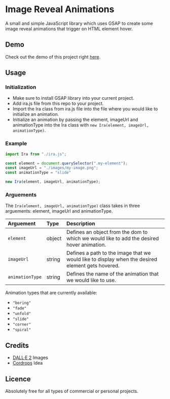 # Image Reveal Animations
A small and simple JavaScript library which uses GSAP to create some image reveal animations that trigger on HTML element hover.


## Demo
Check out the demo of this project right [here](https://vanjazeli.github.io/image-reveal-animations/). 


## Usage

### Initialization
 - Make sure to install GSAP library into your current project.
 - Add ira.js file from this repo to your project.
 - Import the Ira class from ira.js file into the file where you would like to initialize an animation.
 - Initialize an animation by passing the element, imageUrl and animationType into the Ira class with `new Ira(element, imageUrl, animationType)`.

### Example
```JavaScript
import Ira from "./ira.js";

const element = document.querySelector(".my-element");
const imageUrl = "./images/my-image.png";
const animationType = "slide"

new Ira(element, imageUrl, animationType);
```

### Arguements
The `Ira(element, imageUrl, animationType)` class takes in three arguements: element, imageUrl and animationType.

| Arguement | Type | Description |
|:----------|:-----|:------------|
| `element` | object | Defines an object from the dom to which we would like to add the desired hover animation. |
| `imageUrl` | string | Defines a path to the image that we would like to display when the desired element gets hovered. |
| `animationType` | string | Defines the name of the animation that we would like to use. |

Animation types that are currently available: 
 - `"boring"`
 - `"fade"`
 - `"unfold"`
 - `"slide"`
 - `"corner"`
 - `"spiral"`

## Credits
 - [DALL·E 2](https://openai.com/dall-e-2/) Images
 - [Cordrops](https://github.com/codrops) Idea


## Licence
Absolutely free for all types of commercial or personal projects.
